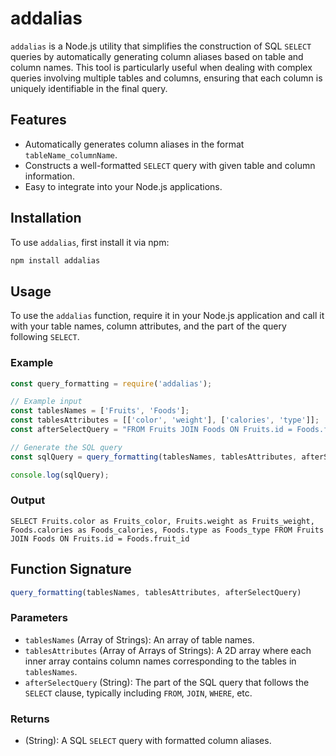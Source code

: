 # addalias

`addalias` is a Node.js utility that simplifies the construction of SQL `SELECT` queries by automatically generating column aliases based on table and column names. This tool is particularly useful when dealing with complex queries involving multiple tables and columns, ensuring that each column is uniquely identifiable in the final query.

## Features

- Automatically generates column aliases in the format `tableName_columnName`.
- Constructs a well-formatted `SELECT` query with given table and column information.
- Easy to integrate into your Node.js applications.

## Installation

To use `addalias`, first install it via npm:

```bash
npm install addalias
```

## Usage

To use the `addalias` function, require it in your Node.js application and call it with your table names, column attributes, and the part of the query following `SELECT`.

### Example

```javascript
const query_formatting = require('addalias');

// Example input
const tablesNames = ['Fruits', 'Foods'];
const tablesAttributes = [['color', 'weight'], ['calories', 'type']];
const afterSelectQuery = "FROM Fruits JOIN Foods ON Fruits.id = Foods.fruit_id";

// Generate the SQL query
const sqlQuery = query_formatting(tablesNames, tablesAttributes, afterSelectQuery);

console.log(sqlQuery);
```

### Output

```
SELECT Fruits.color as Fruits_color, Fruits.weight as Fruits_weight, Foods.calories as Foods_calories, Foods.type as Foods_type FROM Fruits JOIN Foods ON Fruits.id = Foods.fruit_id
```

## Function Signature

```javascript
query_formatting(tablesNames, tablesAttributes, afterSelectQuery)
```

### Parameters

- `tablesNames` (Array of Strings): An array of table names.
- `tablesAttributes` (Array of Arrays of Strings): A 2D array where each inner array contains column names corresponding to the tables in `tablesNames`.
- `afterSelectQuery` (String): The part of the SQL query that follows the `SELECT` clause, typically including `FROM`, `JOIN`, `WHERE`, etc.

### Returns

- (String): A SQL `SELECT` query with formatted column aliases.
